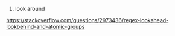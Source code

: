 1. look around

https://stackoverflow.com/questions/2973436/regex-lookahead-lookbehind-and-atomic-groups
